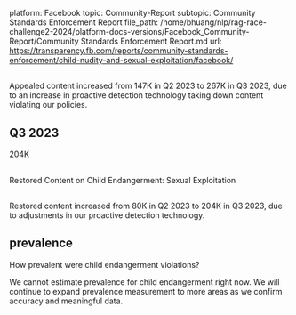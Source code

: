 platform: Facebook
topic: Community-Report
subtopic: Community Standards Enforcement Report
file_path: /home/bhuang/nlp/rag-race-challenge2-2024/platform-docs-versions/Facebook_Community-Report/Community Standards Enforcement Report.md
url: https://transparency.fb.com/reports/community-standards-enforcement/child-nudity-and-sexual-exploitation/facebook/

## 

Appealed content increased from 147K in Q2 2023 to 267K in Q3 2023, due to an increase in proactive detection technology taking down content violating our policies.

[](https://transparency.fb.com/reports/community-standards-enforcement/child-nudity-and-sexual-exploitation/facebook/#appealed-content)

## Q3 2023

204K

## 

Restored Content on Child Endangerment: Sexual Exploitation

## 

Restored content increased from 80K in Q2 2023 to 204K in Q3 2023, due to adjustments in our proactive detection technology.

[](https://transparency.fb.com/reports/community-standards-enforcement/child-nudity-and-sexual-exploitation/facebook/#restored-content)

## prevalence

How prevalent were child endangerment violations?

We cannot estimate prevalence for child endangerment right now. We will continue to expand prevalence measurement to more areas as we confirm accuracy and meaningful data.